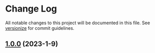 # Change Log

All notable changes to this project will be documented in this file. See [versionize](https://github.com/versionize/versionize) for commit guidelines.

<a name="1.0.0"></a>
## [1.0.0](https://www.github.com/Danika1808/DynamicSunTestProject/releases/tag/v1.0.0) (2023-1-9)

